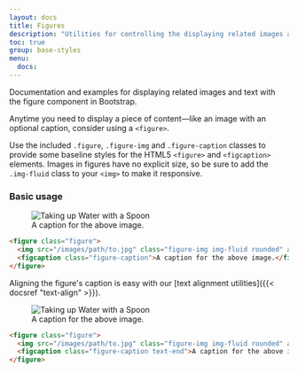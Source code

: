 ```yaml
---
layout: docs
title: Figures
description: "Utilities for controlling the displaying related images and text with the figure element."
toc: true
group: base-styles
menu:
  docs:    
---
```


Documentation and examples for displaying related images and text with the figure component in Bootstrap.

Anytime you need to display a piece of content—like an image with an optional caption, consider using a `<figure>`.

Use the included `.figure`, `.figure-img` and `.figure-caption` classes to provide some baseline styles for the HTML5 `<figure>` and `<figcaption>` elements. Images in figures have no explicit size, so be sure to add the `.img-fluid` class to your `<img>` to make it responsive.

### Basic usage

<div class="bd-example d-flex justify-content-center">
<figure class="figure">
  <img
    src="https://images.unsplash.com/photo-1559253664-ca249d4608c6?ixlib=rb-1.2.1&ixid=MnwxMjA3fDB8MHxzZWFyY2h8NHx8bGl6YXJkfGVufDB8MHwwfHw%3D&auto=format&fit=crop&w=400&q=60"
    class="figure-img img-fluid rounded"
    alt="Taking up Water with a Spoon"
  />
  <figcaption class="figure-caption">A caption for the above image.</figcaption>
</figure>
</div>

```html
<figure class="figure">
  <img src="/images/path/to.jpg" class="figure-img img-fluid rounded" alt="...">
  <figcaption class="figure-caption">A caption for the above image.</figcaption>
</figure>
```

Aligning the figure's caption is easy with our [text alignment utilities]({{< docsref "text-align" >}}).

<div class="bd-example d-flex justify-content-center">
<figure class="figure">
 <img
    src="https://images.unsplash.com/photo-1559253664-ca249d4608c6?ixlib=rb-1.2.1&ixid=MnwxMjA3fDB8MHxzZWFyY2h8NHx8bGl6YXJkfGVufDB8MHwwfHw%3D&auto=format&fit=crop&w=400&q=60"
    class="figure-img img-fluid rounded"
    alt="Taking up Water with a Spoon"
  />
  <figcaption class="figure-caption text-end">A caption for the above image.</figcaption>
</figure>
</div>

```html
<figure class="figure">
  <img src="/images/path/to.jpg" class="figure-img img-fluid rounded" alt="...">
  <figcaption class="figure-caption text-end">A caption for the above image.</figcaption>
</figure>
```